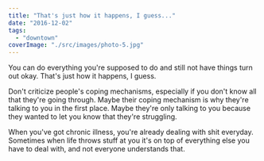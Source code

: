 ```yaml
---
title: "That's just how it happens, I guess..."
date: "2016-12-02"
tags: 
  - "downtown"
coverImage: "./src/images/photo-5.jpg"
---
```


You can do everything you're supposed to do and still not have things turn out okay. That's just how it happens, I guess.

Don't criticize people's coping mechanisms, especially if you don't know all that they're going through. Maybe their coping mechanism is why they're talking to you in the first place. Maybe they're only talking to you because they wanted to let you know that they're struggling.

When you've got chronic illness, you're already dealing with shit everyday. Sometimes when life throws stuff at you it's on top of everything else you have to deal with, and not everyone understands that.
